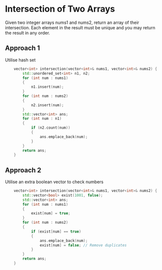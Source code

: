 # Intersection of Two Arrays

Given two integer arrays nums1 and nums2, return an array of their intersection. Each element in the result must be unique and you may return the result in any order.

## Approach 1

Utilise hash set

``` C++
    vector<int> intersection(vector<int>& nums1, vector<int>& nums2) {
        std::unordered_set<int> n1, n2;
        for (int num : nums1)
        {
            n1.insert(num);
        }
        for (int num : nums2)
        {
            n2.insert(num);
        }
        std::vector<int> ans;
        for (int num : n1)
        {
            if (n2.count(num))
            {
                ans.emplace_back(num);
            }
        }
        return ans;
    }
```

## Approach 2

Utilise an extra boolean vector to check numbers
``` C++
    vector<int> intersection(vector<int>& nums1, vector<int>& nums2) {
        std::vector<bool> exist(1001, false);
        std::vector<int> ans;
        for (int num : nums1)
        {
            exist[num] = true;
        }
        for (int num : nums2)
        {
            if (exist[num] == true)
            {
                ans.emplace_back(num);
                exist[num] = false; // Remove duplicates
            }
        }
        return ans;
    }
```